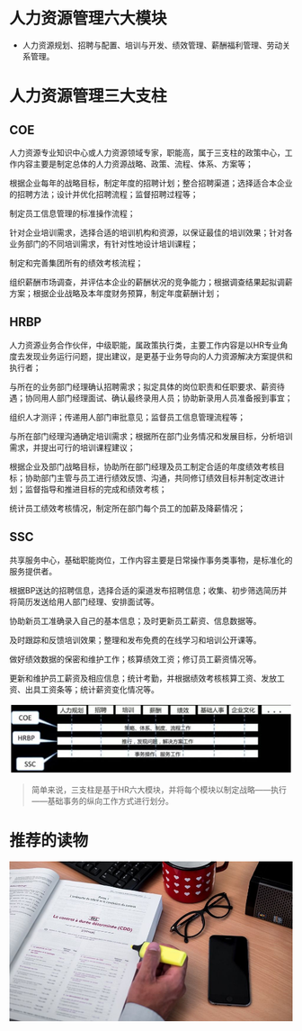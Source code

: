 # 人力资源管理六大模块

* 人力资源规划、招聘与配置、培训与开发、绩效管理、薪酬福利管理、劳动关系管理。

  

# 人力资源管理三大支柱

## COE

人力资源专业知识中心或人力资源领域专家，职能高，属于三支柱的政策中心，工作内容主要是制定总体的人力资源战略、政策、流程、体系、方案等；

根据企业每年的战略目标，制定年度的招聘计划；整合招聘渠道；选择适合本企业的招聘方法；设计并优化招聘流程；监督招聘过程等；

制定员工信息管理的标准操作流程；

针对企业培训需求，选择合适的培训机构和资源，以保证最佳的培训效果；针对各业务部门的不同培训需求，有针对性地设计培训课程；

制定和完善集团所有的绩效考核流程；

组织薪酬市场调查，并评估本企业的薪酬状况的竞争能力；根据调查结果起拟调薪方案；根据企业战略及本年度财务预算，制定年度薪酬计划；

## HRBP

人力资源业务合作伙伴，中级职能，属政策执行类，主要工作内容是以HR专业角度去发现业务运行问题，提出建议，是更基于业务导向的人力资源解决方案提供和执行者；

与所在的业务部门经理确认招聘需求；拟定具体的岗位职责和任职要求、薪资待遇；协同用人部门经理面试、确认最终录用人员；协助新录用人员准备报到事宜；

组织人才测评；传递用人部门审批意见；监督员工信息管理流程等；

与所在部门经理沟通确定培训需求；根据所在部门业务情况和发展目标，分析培训需求，并提出可行的培训课程建议；

根据企业及部门战略目标，协助所在部门经理及员工制定合适的年度绩效考核目标；协助部门主管与员工进行绩效反馈、沟通，共同修订绩效目标并制定改进计划；监督指导和推进目标的完成和绩效考核；

统计员工绩效考核情况，制定所在部门每个员工的加薪及降薪情况；

## SSC

共享服务中心，基础职能岗位，工作内容主要是日常操作事务类事物，是标准化的服务提供者。

根据BP送达的招聘信息，选择合适的渠道发布招聘信息；收集、初步筛选简历并将简历发送给用人部门经理、安排面试等。

协助新员工准确录入自己的基本信息；及时更新员工薪资、信息数据等。

及时跟踪和反馈培训效果；整理和发布免费的在线学习和培训公开课等。

做好绩效数据的保密和维护工作；核算绩效工资；修订员工薪资情况等。

更新和维护员工薪资及相应信息；统计考勤，并根据绩效考核核算工资、发放工资、出具工资条等；统计薪资变化情况等。

![](三支柱.jpg)

> 简单来说，三支柱是基于HR六大模块，并将每个模块以制定战略——执行——基础事务的纵向工作方式进行划分。

# 推荐的读物

![](页尾.jpg)